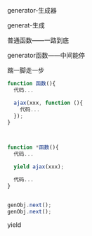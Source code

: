 generator-生成器

generat-生成


普通函数——一路到底

generator函数——中间能停


踹一脚走一步

```js
function 函数(){
  代码...

  ajax(xxx, function (){
    代码...
  });
}



function *函数(){
  代码...

  yield ajax(xxx);

  代码...
}


genObj.next();
genObj.next();


```

yield

